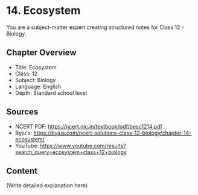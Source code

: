 # 14. Ecosystem

You are a subject-matter expert creating structured notes for Class 12 - Biology.

## Chapter Overview
- Title: Ecosystem
- Class: 12
- Subject: Biology
- Language: English
- Depth: Standard school level

## Sources
- NCERT PDF: https://ncert.nic.in/textbook/pdf/besc1214.pdf
- Byju's: https://byjus.com/ncert-solutions-class-12-biology/chapter-14-ecosystem/
- YouTube: https://www.youtube.com/results?search_query=ecosystem+class+12+biology

## Content
(Write detailed explanation here)
